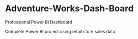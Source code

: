# Adventure-Works-Dash-Board
Professional Power Bi Dashboard

Complete Power BI project using retail store sales data
